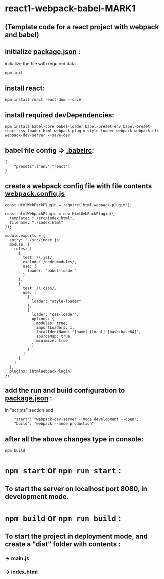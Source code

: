 # react1-webpack-babel-MARK1
## (Template code for a react project with webpack and babel)

## initialize [package.json](package.json) :
initialize the file with required data
```
npm init
```

## install react:
```
npm install react react-dom --save
```

## install required devDependencies:
```
npm install babel-core babel-loader babel-preset-env babel-preset-react css-loader html-webpack-plugin style-loader webpack webpack-cli webpack-dev-server --save-dev
```

## babel file config => [.babelrc](.babelrc):
```
{
    "presets":["env","react"]
}
```

## create a webpack config file with file contents  [webpack.config.js](webpack.config.js)
```
const HtmlWebPackPlugin = require("html-webpack-plugin");

const htmlWebpackPlugin = new HtmlWebPackPlugin({
  template: "./src/index.html",
  filename: "./index.html"
});

module.exports = {
  entry: './src/index.js',
  module: {
    rules: [
      {
        test: /\.js$/,
        exclude: /node_modules/,
        use: {
          loader: "babel-loader"
        }
      },
      {
        test: /\.css$/,
        use: [
          {
            loader: "style-loader"
          },
          {
            loader: "css-loader",
            options: {
              modules: true,
              importLoaders: 1,
              localIdentName: "[name]_[local]_[hash:base64]",
              sourceMap: true,
              minimize: true
            }
          }
        ]
      }
    ]
  },
  plugins: [htmlWebpackPlugin]
};

```

## add the run and build configuration to [package.json](package.json) :

in "scripts" section add :
```
    "start": "webpack-dev-server --mode development --open",
    "build": "webpack --mode production"
```

## after all the above changes type in console:
```
npm build
```

# `npm start` or `npm run start` :
## To start the server on localhost port 8080, in development mode.

# `npm build` or `npm run build` :
## To start the project in deployment mode, and create a "dist" folder with contents : 

### -> main.js 
### -> index.html

